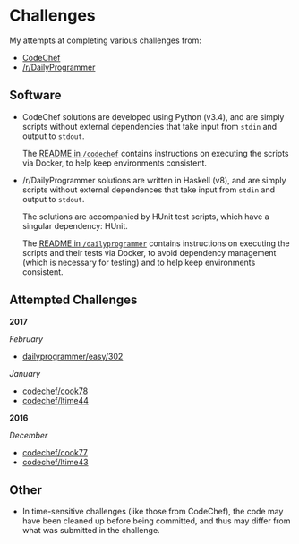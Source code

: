 Challenges
==========

My attempts at completing various challenges from:

- [CodeChef](https://codechef.com)
- [/r/DailyProgrammer](https://reddit.com/r/dailyprogrammer)

## Software

- CodeChef solutions are developed using Python (v3.4),
  and are simply scripts without external dependencies
  that take input from `stdin` and output to `stdout`.
  
  The [README in `/codechef`](https://github.com/bilalakil/challenges/tree/master/codechef/README.md)
  contains instructions on executing the scripts via Docker,
  to help keep environments consistent.

- /r/DailyProgrammer solutions are written in Haskell (v8),
  and are simply scripts without external dependences
  that take input from `stdin` and output to `stdout`.

  The solutions are accompanied by HUnit test scripts,
  which have a singular dependency: HUnit.

  The [README in `/dailyprogrammer`](https://github.com/bilalakil/challenges/tree/master/dailyprogrammer/README.md)
  contains instructions on executing the scripts and their tests via Docker,
  to avoid dependency management (which is necessary for testing)
  and to help keep environments consistent.

## Attempted Challenges

**2017**

*February*

- [dailyprogrammer/easy/302](https://github.com/bilalakil/challenges/tree/master/dailyprogrammer/easy/302)

*January*

- [codechef/cook78](https://github.com/bilalakil/challenges/tree/master/codechef/cook78)
- [codechef/ltime44](https://github.com/bilalakil/challenges/tree/master/codechef/ltime44)

**2016**

*December*

- [codechef/cook77](https://github.com/bilalakil/challenges/tree/master/codechef/cook77)
- [codechef/ltime43](https://github.com/bilalakil/challenges/tree/master/codechef/ltime43)

## Other

- In time-sensitive challenges (like those from CodeChef),
  the code may have been cleaned up before being committed,
  and thus may differ from what was submitted in the challenge.
